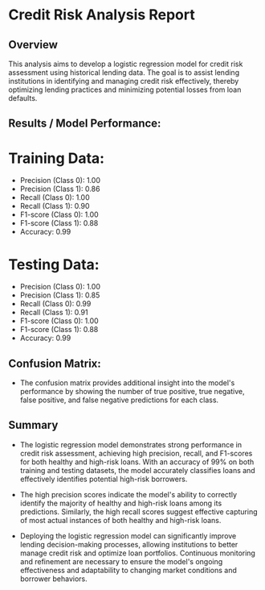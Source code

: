 # Credit Risk Analysis Report

## Overview
This analysis aims to develop a logistic regression model for credit risk assessment using historical lending data. The goal is to assist lending institutions in identifying and managing credit risk effectively, thereby optimizing lending practices and minimizing potential losses from loan defaults.

## Results / Model Performance:
# Training Data:
- Precision (Class 0): 1.00
- Precision (Class 1): 0.86
- Recall (Class 0): 1.00
- Recall (Class 1): 0.90
- F1-score (Class 0): 1.00
- F1-score (Class 1): 0.88
- Accuracy: 0.99
# Testing Data:
- Precision (Class 0): 1.00
- Precision (Class 1): 0.85
- Recall (Class 0): 0.99
- Recall (Class 1): 0.91
- F1-score (Class 0): 1.00
- F1-score (Class 1): 0.88
- Accuracy: 0.99

## Confusion Matrix:
- The confusion matrix provides additional insight into the model's performance by showing the number of true positive, true negative, false positive, and false negative predictions for each class.

## Summary
- The logistic regression model demonstrates strong performance in credit risk assessment, achieving high precision, recall, and F1-scores for both healthy and high-risk loans. With an accuracy of 99% on both training and testing datasets, the model accurately classifies loans and effectively identifies potential high-risk borrowers.

- The high precision scores indicate the model's ability to correctly identify the majority of healthy and high-risk loans among its predictions. Similarly, the high recall scores suggest effective capturing of most actual instances of both healthy and high-risk loans.

- Deploying the logistic regression model can significantly improve lending decision-making processes, allowing institutions to better manage credit risk and optimize loan portfolios. Continuous monitoring and refinement are necessary to ensure the model's ongoing effectiveness and adaptability to changing market conditions and borrower behaviors.






